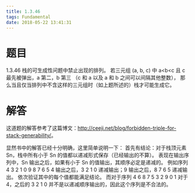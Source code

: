 ```yaml
---
title: 1.3.46
tags: Fundamental
date: 2018-05-22 13:41:31
---
```


# 题目

1.3.46
栈的可生成性问题中禁止出现的排列。 
若三元组 (a, b, c) 中 a<b<c 且 c 最先被弹出，a 第二，b 第三 （c 和 a 以及 a 和 b 之间可以间隔其他整数）， 
那么当且仅当排列中不含这样的三元组时（如上题所述的）栈才可能生成它。

# 解答

这道题的解答参考了这篇博文：<http://ceeji.net/blog/forbidden-triple-for-stack-generability/>。

显然书中的解答已经十分明确，这里简单说明一下：
首先有结论：对于栈顶元素 Sn，栈中所有小于 Sn 的值都以递减形式保存（已经输出的不算）。
表现在输出序列中，Sn 输出之后，如果有小于 Sn 的值输出，其顺序必定是递减的。
例如序列 4 3 2 1 0 9 8 7 6 5
4 输出之后，3 2 1 0 递减输出；9 输出之后，8 7 6 5 递减输出。
依次验证其中的每个值都能满足结论。
而对于序列 4 6 8 7 5 3 2 9 0 1
对于 4，之后的 3 2 1 0 并不是以递减顺序输出的，因此这个序列是不合法的。